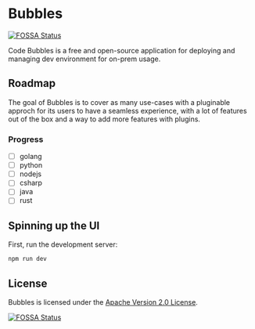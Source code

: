 # Bubbles
[![FOSSA Status](https://app.fossa.com/api/projects/git%2Bgithub.com%2Fitamadev%2Fbubbles.svg?type=shield)](https://app.fossa.com/projects/git%2Bgithub.com%2Fitamadev%2Fbubbles?ref=badge_shield)


Code Bubbles is a free and open-source application for deploying and managing dev environment for on-prem usage.

## Roadmap

The goal of Bubbles is to cover as many use-cases with a pluginable approch for its users to have a seamless experience,
with a lot of features out of the box and a way to add more features with plugins.

### Progress

- [ ] golang
- [ ] python
- [ ] nodejs
- [ ] csharp
- [ ] java
- [ ] rust

## Spinning up the UI

First, run the development server:

```bash
npm run dev
```

## License

Bubbles is licensed under the [Apache Version 2.0 License](./LICENSE.md).


[![FOSSA Status](https://app.fossa.com/api/projects/git%2Bgithub.com%2Fitamadev%2Fbubbles.svg?type=large)](https://app.fossa.com/projects/git%2Bgithub.com%2Fitamadev%2Fbubbles?ref=badge_large)